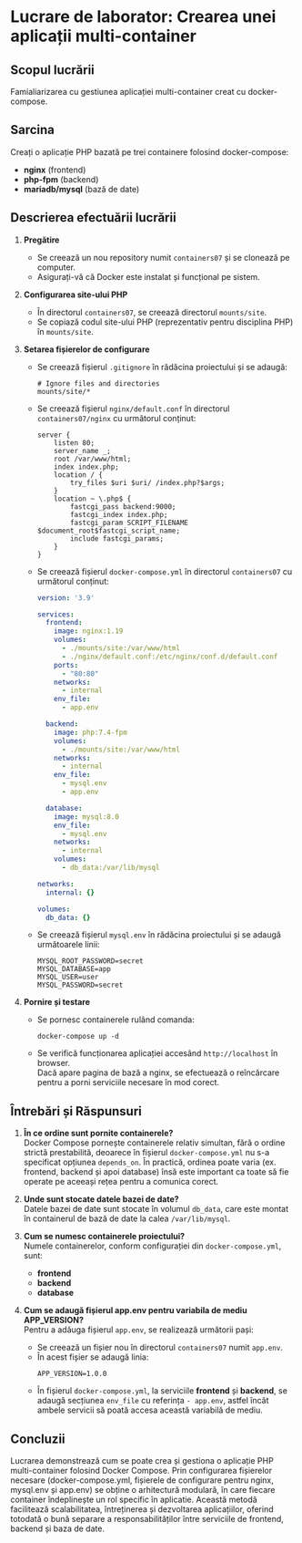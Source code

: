 # Lucrare de laborator: Crearea unei aplicații multi-container

## Scopul lucrării
Famialiarizarea cu gestiunea aplicației multi-container creat cu docker-compose.

## Sarcina
Creați o aplicație PHP bazată pe trei containere folosind docker-compose:  
- **nginx** (frontend)  
- **php-fpm** (backend)  
- **mariadb/mysql** (bază de date)  

## Descrierea efectuării lucrării

1. **Pregătire**
   - Se creează un nou repository numit `containers07` și se clonează pe computer.
   - Asigurați-vă că Docker este instalat și funcțional pe sistem.

2. **Configurarea site-ului PHP**
   - În directorul `containers07`, se creează directorul `mounts/site`.
   - Se copiază codul site-ului PHP (reprezentativ pentru disciplina PHP) în `mounts/site`.

3. **Setarea fișierelor de configurare**
   - Se creează fișierul `.gitignore` în rădăcina proiectului și se adaugă:
     ```
     # Ignore files and directories
     mounts/site/*
     ```
   - Se creează fișierul `nginx/default.conf` în directorul `containers07/nginx` cu următorul conținut:
     ```nginx
     server {
         listen 80;
         server_name _;
         root /var/www/html;
         index index.php;
         location / {
             try_files $uri $uri/ /index.php?$args;
         }
         location ~ \.php$ {
             fastcgi_pass backend:9000;
             fastcgi_index index.php;
             fastcgi_param SCRIPT_FILENAME $document_root$fastcgi_script_name;
             include fastcgi_params;
         }
     }
     ```
   - Se creează fișierul `docker-compose.yml` în directorul `containers07` cu următorul conținut:
     ```yaml
     version: '3.9'

     services:
       frontend:
         image: nginx:1.19
         volumes:
           - ./mounts/site:/var/www/html
           - ./nginx/default.conf:/etc/nginx/conf.d/default.conf
         ports:
           - "80:80"
         networks:
           - internal
         env_file:
           - app.env

       backend:
         image: php:7.4-fpm
         volumes:
           - ./mounts/site:/var/www/html
         networks:
           - internal
         env_file:
           - mysql.env
           - app.env

       database:
         image: mysql:8.0
         env_file:
           - mysql.env
         networks:
           - internal
         volumes:
           - db_data:/var/lib/mysql

     networks:
       internal: {}

     volumes:
       db_data: {}
     ```
   - Se creează fișierul `mysql.env` în rădăcina proiectului și se adaugă următoarele linii:
     ```
     MYSQL_ROOT_PASSWORD=secret
     MYSQL_DATABASE=app
     MYSQL_USER=user
     MYSQL_PASSWORD=secret
     ```

4. **Pornire și testare**
   - Se pornesc containerele rulând comanda:
     ```
     docker-compose up -d
     ```
   - Se verifică funcționarea aplicației accesând `http://localhost` în browser.  
   Dacă apare pagina de bază a nginx, se efectuează o reîncărcare pentru a porni serviciile necesare în mod corect.

## Întrebări și Răspunsuri

1. **În ce ordine sunt pornite containerele?**  
   Docker Compose pornește containerele relativ simultan, fără o ordine strictă prestabilită, deoarece în fișierul `docker-compose.yml` nu s-a specificat opțiunea `depends_on`. În practică, ordinea poate varia (ex. frontend, backend și apoi database) însă este important ca toate să fie operate pe aceeași rețea pentru a comunica corect.

2. **Unde sunt stocate datele bazei de date?**  
   Datele bazei de date sunt stocate în volumul `db_data`, care este montat în containerul de bază de date la calea `/var/lib/mysql`.

3. **Cum se numesc containerele proiectului?**  
   Numele containerelor, conform configurației din `docker-compose.yml`, sunt:
   - **frontend**
   - **backend**
   - **database**

4. **Cum se adaugă fișierul app.env pentru variabila de mediu APP_VERSION?**  
   Pentru a adăuga fișierul `app.env`, se realizează următorii pași:
   - Se creează un fișier nou în directorul `containers07` numit `app.env`.
   - În acest fișier se adaugă linia:  
     ```
     APP_VERSION=1.0.0
     ```
   - În fișierul `docker-compose.yml`, la serviciile **frontend** și **backend**, se adaugă secțiunea `env_file` cu referința `- app.env`, astfel încât ambele servicii să poată accesa această variabilă de mediu.

## Concluzii
Lucrarea demonstrează cum se poate crea și gestiona o aplicație PHP multi-container folosind Docker Compose. Prin configurarea fișierelor necesare (docker-compose.yml, fișierele de configurare pentru nginx, mysql.env și app.env) se obține o arhitectură modulară, în care fiecare container îndeplinește un rol specific în aplicatie. Această metodă facilitează scalabilitatea, întreținerea și dezvoltarea aplicațiilor, oferind totodată o bună separare a responsabilităților între serviciile de frontend, backend și baza de date.
